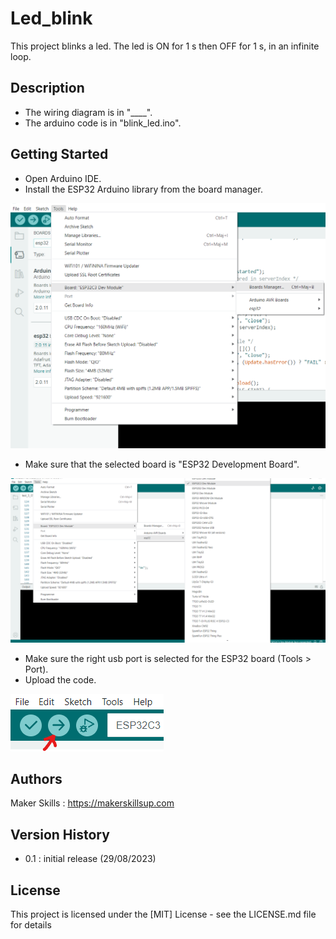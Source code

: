 # Led_blink

This project blinks a led. The led is ON for 1 s then OFF for 1 s, in an infinite loop.

## Description

- The wiring diagram is in "____".
- The arduino code is in "blink_led.ino".

## Getting Started

- Open Arduino IDE.
- Install the ESP32 Arduino library from the board manager.

![This is an alt text.](../img/install%20the%20ESP32%20library%20via%20the%20boards%20manager.png "This is a sample image.")

- Make sure that the selected board is "ESP32 Development Board".

![This is an alt text.](../img/Select%20the%20board.png "This is a sample image.")

- Make sure the right usb port is selected for the ESP32 board (Tools > Port).
- Upload the code.

![This is an alt text.](../img/upload%20icon.png "This is a sample image.")

## Authors

Maker Skills : https://makerskillsup.com

## Version History

- 0.1 : initial release (29/08/2023)

## License

This project is licensed under the [MIT] License - see the LICENSE.md file for details
